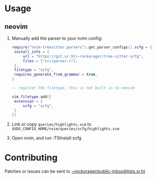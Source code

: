 # Usage

## neovim

1. Manually add the parser to your nvim config:

   ```lua
   require("nvim-treesitter.parsers").get_parser_configs().scfg = {
   	install_info = {
   		url = "https://git.sr.ht/~rockorager/tree-sitter-scfg",
   		files = {"src/parser.c"},
   	},
   	filetype = "scfg",
   	requires_generate_from_grammar = true,
   }

   -- register the filetype, this is not built in to neovim

   vim.filetype.add({
   	extension = {
   		scfg = "scfg",
   	}
   })
   ```

2. Link or copy `queries/highlights.scm` to
   `$XDG_CONFIG_HOME/nvim/queries/scfg/highlights.scm`
3. Open nvim, and run :TSInstall scfg

# Contributing

Patches or issues can be sent to
[~rockorager/public-inbox@lists.sr.ht](mailto:~rockorager/public-inbox@lists.sr.ht)
